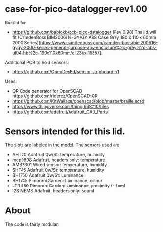 # case-for-pico-datalogger-rev1.00

Box/lid for 
* https://github.com/bablokb/pcb-pico-datalogger (Rev 0.98)
The lid will fit (CamdenBoss BIM2006/16-GY/GY ABS Case Grey 190 x 110 x 60mm 2000 Series)[https://www.camdenboss.com/camden-boss/bim200616-gygy-2000-series-general-purpose-abs-enclosure%2c-grey%2c-abs-ul94-hb%2c-190x110x60mm/c-23/p-15857].

Additional PCB to hold sensors:
* https://github.com/OpenDevEd/sensor-stripboard-v1

Uses: 
* QR Code generator for OpenSCAD https://github.com/ridercz/OpenSCAD-QR
* https://github.com/KitWallace/openscad/blob/master/braille.scad
* https://www.thingiverse.com/thing:668210/files
* https://github.com/adafruit/Adafruit_CAD_Parts

# Sensors intended for this lid.

The slots are labeled in the model. The sensors used are
* AHT20	Adafruit Qw/St:	temperature, humidity
* mcp9808	Adafruit, headers only:	temperature
* AMB2301	Wired sensor:	temperature, humidity
* SHT45	Adafruit Qw/St:	temperature, humidity
* BH1750	Adafruit Qw/St:	Luminance
* BH1745	Pimoroni Garden:	Luminance, colour
* LTR 559	Pimoroni Garden:	Luminance, proximity (~5cm)
* I2S MEMS	Adafruit, headers only:	sound

# About

The code is fairly modular. 
